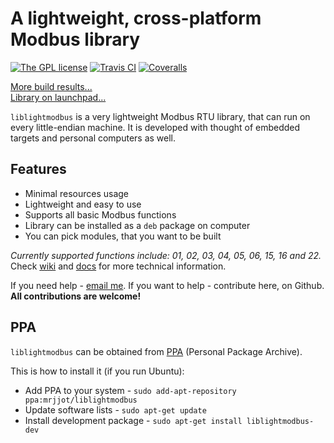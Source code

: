 # A lightweight, cross-platform Modbus library
[![The GPL license](https://img.shields.io/badge/license-GPL-blue.svg?style=flat-square)](http://opensource.org/licenses/GPL-3.0)
[![Travis CI](https://img.shields.io/travis/Jacajack/liblightmodbus/master.svg?style=flat-square)](https://travis-ci.org/Jacajack/liblightmodbus/master)
[![Coveralls](https://img.shields.io/coveralls/Jacajack/liblightmodbus/master.svg?style=flat-square)](https://coveralls.io/github/Jacajack/liblightmodbus)

[More build results...](https://github.com/Jacajack/liblightmodbus/wiki/Build-results-history)
<br>[Library on launchpad...](https://launchpad.net/liblightmodbus)

`liblightmodbus` is a very lightweight Modbus RTU library, that can run on every little-endian machine. It is developed with thought of embedded targets and personal computers as well.

## Features
- Minimal resources usage
- Lightweight and easy to use
- Supports all basic Modbus functions
- Library can be installed as a `deb` package on computer
- You can pick modules, that you want to be built

*Currently supported functions include: 01, 02, 03, 04, 05, 06, 15, 16 and 22.*
Check [wiki](https://github.com/Jacajack/liblightmodbus/wiki) and [docs](https://github.com/Jacajack/liblightmodbus/tree/master/doc) for more technical information.

If you need help - [email me](mailto:mrjjot@gmail.com). If you want to help - contribute here, on Github. **All contributions are welcome!**

## PPA
`liblightmodbus` can be obtained from [PPA](https://code.launchpad.net/~mrjjot/+archive/ubuntu/liblightmodbus) (Personal Package Archive).

This is how to install it (if you run Ubuntu):
 - Add PPA to your system -  `sudo add-apt-repository ppa:mrjjot/liblightmodbus` 
 - Update software lists - `sudo apt-get update`
 - Install development package - `sudo apt-get install liblightmodbus-dev`
